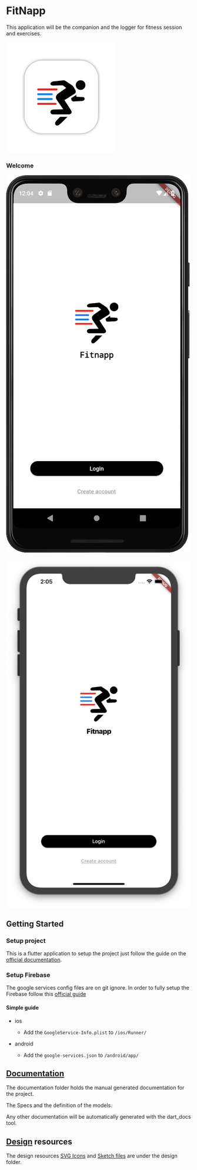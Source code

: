 # FitNapp

This application will be the companion and the logger for fitness session and exercises.

![icon](https://raw.githubusercontent.com/bmoliveira/fitnapp/master/design/prints/app_icon.png)

### Welcome

![welcome](https://raw.githubusercontent.com/bmoliveira/fitnapp/master/design/prints/welcome_screen_android.png)

![welcome](https://raw.githubusercontent.com/bmoliveira/fitnapp/master/design/prints/welcome_screen_ios.png)

## Getting Started

### Setup project

This is a flutter application to setup the project just follow the guide on the [official documentation](https://flutter.io/).

### Setup Firebase

The google services config files are on git ignore.
In order to fully setup the Firebase follow this [official guide](https://codelabs.developers.google.com/codelabs/flutter-firebase/#0)

#### Simple guide 
- ios
  - Add the `GoogleService-Info.plist` to `/ios/Runner/`

- android
  - Add the `google-services.json` to `/android/app/`

## [Documentation](/documentation/)

The documentation folder holds the manual generated documentation for the project.

The Specs and the definition of the models.

Any other documentation will be automatically generated with the dart_docs tool.

## [Design](/design/) resources

The design resources [SVG Icons](/design/svg) and [Sketch files](/design/sketch) are under the design folder.